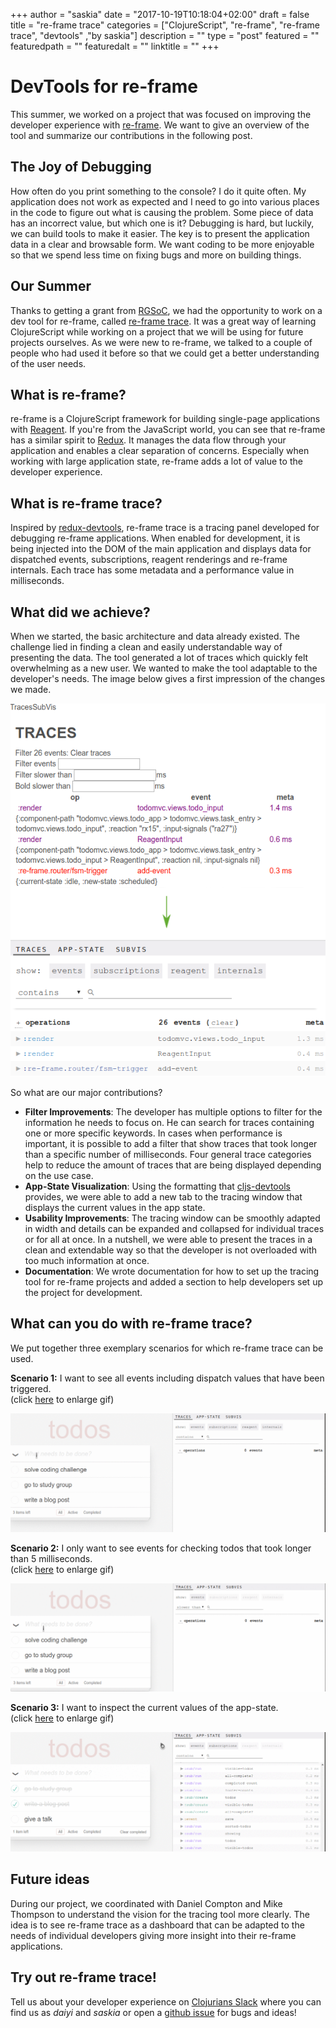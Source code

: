 +++
author = "saskia"
date = "2017-10-19T10:18:04+02:00"
draft = false
title = "re-frame trace"
categories = ["ClojureScript", "re-frame", "re-frame trace", "devtools" ,"by saskia"]
description = ""
type = "post"
featured = ""
featuredpath = ""
featuredalt = ""
linktitle = ""
+++


# DevTools for re-frame

This summer, we worked on a project that was focused on improving the developer experience with [re-frame](https://github.com/Day8/re-frame). We want to give an overview of the tool and summarize our contributions in the following post. 

[//]: # (tooling and debugging)
[//]: # (- DevTools - make coding more enjoyable - no print to console -)

## The Joy of Debugging

How often do you print something to the console? I do it quite often. My application does not work as expected and I need to go into various places in the code to figure out what is causing the problem. Some piece of data has an incorrect value, but which one is it? Debugging is hard, but luckily, we can build tools to make it easier. The key is to present the application data in a clear and browsable form. We want  coding to be more enjoyable so that we spend less time on fixing bugs and more on building things. 


[//]: # (our summer)
[//]: # (- RGSoC -)

## Our Summer

Thanks to getting a grant from [RGSoC](https://railsgirlssummerofcode.org), we had the opportunity to work on a dev tool for re-frame, called [re-frame trace](https://github.com/Day8/re-frame-trace). It was a great way of learning ClojureScript while working on a project that we will be using for future projects ourselves. As we were new to re-frame, we talked to a couple of people who had used it before so that we could get a better understanding of the user needs. 

[//]: # (re-frame)
[//]: # (- explain a bit how it works -)

## What is re-frame?

re-frame is a ClojureScript framework for building single-page applications with [Reagent](https://github.com/reagent-project/reagent). If you're from the JavaScript world, you can see that re-frame has a similar spirit to [Redux](http://redux.js.org/). It manages the data flow through your application and enables a clear separation of concerns. Especially when working with large application state, re-frame adds a lot of value to the developer experience. 

## What is re-frame trace?

Inspired by [redux-devtools](https://github.com/gaearon/redux-devtools), re-frame trace is a tracing panel developed for debugging re-frame applications. When enabled for development, it is being injected into the DOM of the main application and displays data for dispatched events, subscriptions, reagent renderings and re-frame internals. Each trace has some metadata and a performance value in milliseconds. 


## What did we achieve? 

When we started, the basic architecture and data already existed. The challenge lied in finding a clean and easily understandable way of presenting the data. The tool generated a lot of traces which quickly felt overwhelming as a new user. We wanted to make the tool adaptable to the developer's needs. The image below gives a first impression of the changes we made. 

![screenshots from before and after](traces-before-after.png) 

So what are our major contributions? 

- **Filter Improvements**: The developer has multiple options to filter for the information he needs to focus on. He can search for traces containing one or more specific keywords. In cases when performance is important, it is possible to add a filter that show traces that took longer than a specific number of milliseconds. Four general trace categories help to reduce the amount of traces that are being displayed depending on the use case. 
- **App-State Visualization**: Using the formatting that [cljs-devtools](https://github.com/binaryage/cljs-devtools/) provides, we were able to add a new tab to the tracing window that displays the current values in the app state. 
- **Usability Improvements**: The tracing window can be smoothly adapted in width and details can be expanded and collapsed for individual traces or for all at once. In a nutshell, we were able to present the traces in a clean and extendable way so that the developer is not overloaded with too much information at once. 
- **Documentation**: We wrote documentation for how to set up the tracing tool for re-frame projects and added a section to help developers set up the project for development. 


[//]: # (What can the tool do for you?)
[//]: # (- put some demo gifs here along with use cases -)

## What can you do with re-frame trace?

We put together three exemplary scenarios for which re-frame trace can be used. 

**Scenario 1:** I want to see all events including dispatch values that have been triggered.  
(click [here](/filter-events.gif) to enlarge gif)

![re-frame trace demonstrating the category filter](filter-events.gif)

**Scenario 2:** I only want to see events for checking todos that took longer than 5 milliseconds.  
(click [here](/filtering.gif) to enlarge gif)

![re-frame trace demonstrating keyword and time filtering](filtering.gif)

**Scenario 3:** I want to inspect the current values of the app-state.  
(click [here](/app-state.gif) to enlarge gif)

![re-frame trace demonstrating the app-state tab](app-state.gif)



## Future ideas

During our project, we coordinated with Daniel Compton and Mike Thompson to understand the vision for the tracing tool more clearly. The idea is to see re-frame trace as a dashboard that can be adapted to the needs of individual developers giving more insight into their re-frame applications. 


[//]: # (it's about you now)

## Try out re-frame trace!

Tell us about your developer experience on [Clojurians Slack](https://clojurians.slack.com/) where you can find us as *daiyi* and *saskia* or open a [github issue](https://github.com/Day8/re-frame-trace/issues) for bugs and ideas!

